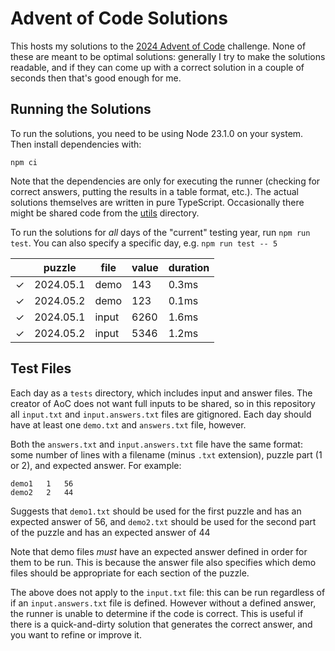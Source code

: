 # Advent of Code Solutions

This hosts my solutions to the [2024 Advent of Code](https://adventofcode.com/2024) challenge. None of these are meant to be optimal solutions: generally I try to make the solutions readable, and if they can come up with a correct solution in a couple of seconds then that's good enough for me.

## Running the Solutions

To run the solutions, you need to be using Node 23.1.0 on your system. Then install dependencies with:

```
npm ci
```

Note that the dependencies are only for executing the runner (checking for correct answers, putting the results in a table format, etc.). The actual solutions themselves are written in pure TypeScript. Occasionally there might be shared code from the [utils](./src/utils) directory.

To run the solutions for _all_ days of the "current" testing year, run `npm run test`. You can also specify a specific day, e.g. `npm run test -- 5`

|   |  puzzle   | file  | value | duration |
|---|-----------|-------|-------|----------|
| ✓ | 2024.05.1 | demo  |   143 |    0.3ms |
| ✓ | 2024.05.2 | demo  |   123 |    0.1ms |
| ✓ | 2024.05.1 | input |  6260 |    1.6ms |
| ✓ | 2024.05.2 | input |  5346 |    1.2ms |

## Test Files

Each day as a `tests` directory, which includes input and answer files. The creator of AoC does not want full inputs to be shared, so in this repository all `input.txt` and `input.answers.txt` files are gitignored. Each day should have at least one `demo.txt` and `answers.txt` file, however.

Both the `answers.txt` and `input.answers.txt` file have the same format: some number of lines with a filename (minus `.txt` extension), puzzle part (1 or 2), and expected answer. For example:

```
demo1	1	56
demo2	2	44
```

Suggests that `demo1.txt` should be used for the first puzzle and has an expected answer of 56, and `demo2.txt` should be used for the second part of the puzzle and has an expected answer of 44

Note that demo files _must_ have an expected answer defined in order for them to be run. This is because the answer file also specifies which demo files should be appropriate for each section of the puzzle.

The above does not apply to the `input.txt` file: this can be run regardless of if an `input.answers.txt` file is defined. However without a defined answer, the runner is unable to determine if the code is correct. This is useful if there is a quick-and-dirty solution that generates the correct answer, and you want to refine or improve it.
